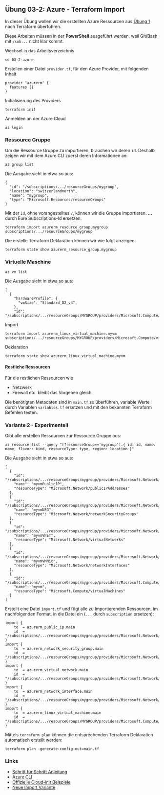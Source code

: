 ## Übung 03-2: Azure - Terraform Import

In dieser Übung wollen wir die erstellten Azure Ressourcen aus [Übung 1](../03-1-azure/) nach Terraform überführen.

Diese Arbeiten müssen in der **PowerShell** ausgeführt werden, weil Git/Bash mit `/sub...` nicht klar kommt.

Wechsel in das Arbeitsverzeichnis

    cd 03-2-azure
    
Erstellen einer Datei `provider.tf`, für den Azure Provider, mit folgenden Inhalt    

    provider "azurerm" {
      features {}
    }
    
Initialisierung des Providers

    terraform init    

Anmelden an der Azure Cloud 

    az login
    
### Ressource Gruppe

Um die Ressource Gruppe zu importieren, brauchen wir deren `id`. Deshalb zeigen wir mit dem Azure CLI zuerst deren Informationen an:

    az group list
    
Die Ausgabe sieht in etwa so aus:

    {
      "id": "/subscriptions/.../resourceGroups/mygroup",
      "location": "switzerlandnorth",
      "name": "mygroup",
      "type": "Microsoft.Resources/resourceGroups"
    }
    
Mit der `id`, ohne vorangestelltes `/`, können wir die Gruppe importieren. **...** durch Eure Subscriptions-Id ersetzen. 

    terraform import azurerm_resource_group.mygroup subscriptions/.../resourceGroups/mygroup
    
Die erstelle Terraform Deklaration können wir wie folgt anzeigen:

    terraform state show azurerm_resource_group.mygroup
    

### Virtuelle Maschine

    az vm list
    
Die Ausgabe sieht in etwa so aus:

    [
      {
        "hardwareProfile": {
          "vmSize": "Standard_D2_v4",
        },
        "id": "/subscriptions/.../resourceGroups/MYGROUP/providers/Microsoft.Compute/virtualMachines/myvm",
       
Import 

    terraform import azurerm_linux_virtual_machine.myvm subscriptions/.../resourceGroups/MYGROUP/providers/Microsoft.Compute/virtualMachines/myvm  
    
Deklaration

    terraform state show azurerm_linux_virtual_machine.myvm         
        
#### Restliche Ressourcen

Für die restlichen Ressourcen wie
- Netzwerk
- Firewall
etc. bleibt das Vorgehen gleich.

Die benötigten Metadaten sind in `main.tf` zu überführen, variable Werte durch Variablen `variables.tf` ersetzen und mit den bekannten Terraform Befehlen testen.

### Variante 2 - Experimentell

Gibt alle erstellen Ressourcen zur Ressource Gruppe aus:

    az resource list --query "[?resourceGroup=='mygroup'].{ id: id, name: name, flavor: kind, resourceType: type, region: location }"
    
Die Ausgabe sieht in etwa so aus:

    [
      {
        "id": "/subscriptions/.../resourceGroups/mygroup/providers/Microsoft.Network/publicIPAddresses/myvmPublicIP",
        "name": "myvmPublicIP",
        "resourceType": "Microsoft.Network/publicIPAddresses"
      },
      {
        "id": "/subscriptions/.../resourceGroups/mygroup/providers/Microsoft.Network/networkSecurityGroups/myvmNSG",
        "name": "myvmNSG",
        "resourceType": "Microsoft.Network/networkSecurityGroups"
      },
      {
        "id": "/subscriptions/.../resourceGroups/mygroup/providers/Microsoft.Network/virtualNetworks/myvmVNET",
        "name": "myvmVNET",
        "resourceType": "Microsoft.Network/virtualNetworks"
      },
      {
        "id": "/subscriptions/.../resourceGroups/mygroup/providers/Microsoft.Network/networkInterfaces/myvmVMNic",
        "name": "myvmVMNic",
        "resourceType": "Microsoft.Network/networkInterfaces"
      },
      {
        "id": "/subscriptions/.../resourceGroups/mygroup/providers/Microsoft.Compute/virtualMachines/myvm",
        "name": "myvm",
        "resourceType": "Microsoft.Compute/virtualMachines"
      }
    ]
    

Erstellt eine Datei `import.tf` und fügt alle zu Importierenden Ressourcen, im nachfolgenden Format, in die Datei ein (`...` durch `subscription` ersetzen):

    import {
        to  = azurerm_public_ip.main  
        id  = "/subscriptions/.../resourceGroups/mygroup/providers/Microsoft.Network/publicIPAddresses/myvmPublicIP"
    }
    import {
        to  = azurerm_network_security_group.main  
        id  = "/subscriptions/.../resourceGroups/mygroup/providers/Microsoft.Network/networkSecurityGroups/myvmNSG"
    }
    import {
        to  = azurerm_virtual_network.main  
        id  = "/subscriptions/.../resourceGroups/mygroup/providers/Microsoft.Network/virtualNetworks/myvmVNET"
    }
    import {
        to  = azurerm_network_interface.main  
        id  = "/subscriptions/.../resourceGroups/mygroup/providers/Microsoft.Network/networkInterfaces/myvmVMNic"
    }
    import {
        to  = azurerm_linux_virtual_machine.main  
        id  = "/subscriptions/.../resourceGroups/MYGROUP/providers/Microsoft.Compute/virtualMachines/myvm"
    }

Mittels `terraform plan` können die entsprechenden Terraform Deklaration automatisch erstellt werden:

    terraform plan -generate-config-out=main.tf
 
### Links

* [Schritt für Schritt Anleitung](https://docs.microsoft.com/en-us/azure/virtual-machines/linux/quick-create-cli)           
* [Azure CLI](https://docs.microsoft.com/en-us/cli/azure/)
* [Offizielle Cloud-init Beispiele](https://cloudinit.readthedocs.io/en/latest/topics/examples.html)
* [Neue Import Variante](https://www.youtube.com/watch?v=znfh_00EDZ0&ab_channel=NedintheCloud)
